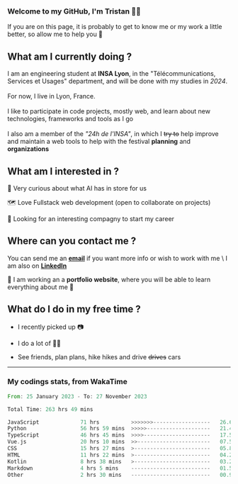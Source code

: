 ### Welcome to my GitHub, I'm Tristan 👨‍💻

If you are on this page, it is probably to get to know me or my work a little better, so allow me to help you 💁

## What am I currently doing ?

I am an engineering student at **INSA Lyon**, in the "Télécommunications, Services et Usages" department, and will be done with my studies in *2024*. \
\
For now, I live in Lyon, France. \
\
I like to participate in code projects, mostly web, and learn about new technologies, frameworks and tools as I go
\
\
I also am a member of the *"24h de l'INSA"*, in which I ~~try to~~  help improve and maintain a web tools to help with the festival **planning** and **organizations**

## What am I interested in ?
   
   🤖 Very curious about what AI has in store for us
   
   🗺️ Love Fullstack web development (open to collaborate on projects)

   🤔 Looking for an interesting compagny to start my career

## Where can you contact me ?

You can send me an **[email](mailto:tristan.dve@gmail.com)** if you want more info or wish to work with me \\
I am also on **[LinkedIn](https://www.linkedin.com/in/tristan-devin/)**

🚧 I am working an a **portfolio website**, where you will be able to learn everything about me 🚧

## What do I do in my free time ?

 - I recently picked up 📷
   
 - I do a lot of 🧗‍♂️
   
 - See friends, plan plans, hike hikes and drive ~~drives~~ cars

---
### My codings stats, from WakaTime

<!--START_SECTION:waka-->

```rust
From: 25 January 2023 - To: 27 November 2023

Total Time: 263 hrs 49 mins

JavaScript             71 hrs          >>>>>>>------------------   26.66 %
Python                 56 hrs 59 mins  >>>>>--------------------   21.40 %
TypeScript             46 hrs 45 mins  >>>>---------------------   17.56 %
Vue.js                 20 hrs 10 mins  >>-----------------------   07.57 %
CSS                    15 hrs 27 mins  >------------------------   05.81 %
HTML                   11 hrs 22 mins  >------------------------   04.27 %
Kotlin                 8 hrs 38 mins   >------------------------   03.25 %
Markdown               4 hrs 5 mins    -------------------------   01.54 %
Other                  2 hrs 30 mins   -------------------------   00.94 %
```

<!--END_SECTION:waka-->
